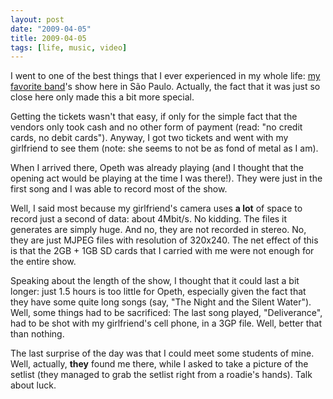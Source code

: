 ```yaml
---
layout: post
date: "2009-04-05"
title: 2009-04-05
tags: [life, music, video]
---
```

I went to one of the best things that I ever experienced in my
whole life: [my favorite band](http://www.opeth.com/)'s show here
in São Paulo. Actually, the fact that it was just so close here
only made this a bit more special.

Getting the tickets wasn't that easy, if only for the simple fact
that the vendors only took cash and no other form of payment (read:
"no credit cards, no debit cards"). Anyway, I got two tickets and
went with my girlfriend to see them (note: she seems to not be as
fond of metal as I am).

When I arrived there, Opeth was already playing (and I thought that
the opening act would be playing at the time I was there!). They
were just in the first song and I was able to record most of the
show.

Well, I said most because my girlfriend's camera uses **a lot** of
space to record just a second of data: about 4Mbit/s. No kidding.
The files it generates are simply huge. And no, they are not
recorded in stereo. No, they are just MJPEG files with resolution
of 320x240. The net effect of this is that the 2GB + 1GB SD cards
that I carried with me were not enough for the entire show.

Speaking about the length of the show, I thought that it could last
a bit longer: just 1.5 hours is too little for Opeth, especially
given the fact that they have some quite long songs (say, "The
Night and the Silent Water"). Well, some things had to be
sacrificed: The last song played, "Deliverance", had to be shot
with my girlfriend's cell phone, in a 3GP file. Well, better that
than nothing.

The last surprise of the day was that I could meet some students of
mine. Well, actually, **they** found me there, while I asked to
take a picture of the setlist (they managed to grab the setlist
right from a roadie's hands). Talk about luck.


